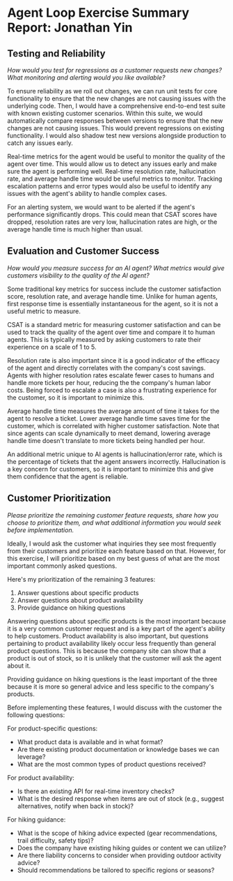 # Agent Loop Exercise Summary Report: Jonathan Yin

## Testing and Reliability

_How would you test for regressions as a customer requests new changes? What monitoring and alerting would you like available?_

To ensure reliability as we roll out changes, we can run unit tests for core functionality to ensure that the new changes are not causing issues with the underlying code. Then, I would have a comprehensive end-to-end test suite with known existing customer scenarios. Within this suite, we would automatically compare responses between versions to ensure that the new changes are not causing issues. This would prevent regressions on existing functionality. I would also shadow test new versions alongside production to catch any issues early.

Real-time metrics for the agent would be useful to monitor the quality of the agent over time. This would allow us to detect any issues early and make sure the agent is performing well. Real-time resolution rate, hallucination rate, and average handle time would be useful metrics to monitor. Tracking escalation patterns and error types would also be useful to identify any issues with the agent's ability to handle complex cases.

For an alerting system, we would want to be alerted if the agent's performance significantly drops. This could mean that CSAT scores have dropped, resolution rates are very low, hallucination rates are high, or the average handle time is much higher than usual.

## Evaluation and Customer Success

_How would you measure success for an AI agent? What metrics would give customers visibility to the quality of the AI agent?_

Some traditional key metrics for success include the customer satisfaction score, resolution rate, and average handle time. Unlike for human agents, first response time is essentially instantaneous for the agent, so it is not a useful metric to measure.

CSAT is a standard metric for measuring customer satisfaction and can be used to track the quality of the agent over time and compare it to human agents. This is typically measured by asking customers to rate their experience on a scale of 1 to 5.

Resolution rate is also important since it is a good indicator of the efficacy of the agent and directly correlates with the company's cost savings. Agents with higher resolution rates escalate fewer cases to humans and handle more tickets per hour, reducing the the company's human labor costs. Being forced to escalate a case is also a frustrating experience for the customer, so it is important to minimize this.

Average handle time measures the average amount of time it takes for the agent to resolve a ticket. Lower average handle time saves time for the customer, which is correlated with higher customer satisfaction. Note that since agents can scale dynamically to meet demand, lowering average handle time doesn't translate to more tickets being handled per hour.

An additional metric unique to AI agents is hallucination/error rate, which is the percentage of tickets that the agent answers incorrectly. Hallucination is a key concern for customers, so it is important to minimize this and give them confidence that the agent is reliable.

## Customer Prioritization

_Please prioritize the remaining customer feature requests, share how you choose to prioritize them, and what additional information you would seek before implementation._

Ideally, I would ask the customer what inquiries they see most frequently from their customers and prioritize each feature based on that. However, for this exercise, I will prioritize based on my best guess of what are the most important commonly asked questions.

Here's my prioritization of the remaining 3 features:

1. Answer questions about specific products
2. Answer questions about product availability
3. Provide guidance on hiking questions

Answering questions about specific products is the most important because it is a very common customer request and is a key part of the agent's ability to help customers. Product availability is also important, but questions pertaining to product availability likely occur less frequently than general product questions. This is because the company site can show that a product is out of stock, so it is unlikely that the customer will ask the agent about it.

Providing guidance on hiking questions is the least important of the three because it is more so general advice and less specific to the company's products.

Before implementing these features, I would discuss with the customer the following questions:

For product-specific questions:

- What product data is available and in what format?
- Are there existing product documentation or knowledge bases we can leverage?
- What are the most common types of product questions received?

For product availability:

- Is there an existing API for real-time inventory checks?
- What is the desired response when items are out of stock (e.g., suggest alternatives, notify when back in stock)?

For hiking guidance:

- What is the scope of hiking advice expected (gear recommendations, trail difficulty, safety tips)?
- Does the company have existing hiking guides or content we can utilize?
- Are there liability concerns to consider when providing outdoor activity advice?
- Should recommendations be tailored to specific regions or seasons?
